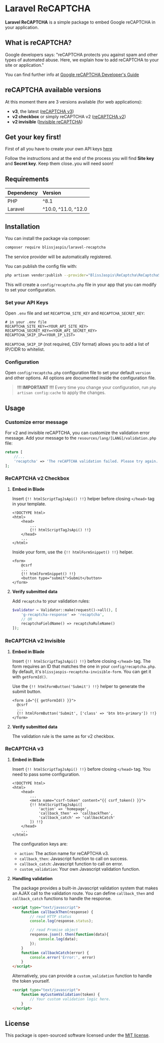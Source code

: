 # Laravel ReCAPTCHA

**Laravel ReCAPTCHA** is a simple package to embed Google reCAPTCHA in your application.

## What is reCAPTCHA?

Google developers says: "reCAPTCHA protects you against spam and other types of automated abuse. Here, we explain how to add reCAPTCHA to your site or application."

You can find further info at <a href="https://developers.google.com/recaptcha/intro" target="_blank" title="Google reCAPTCHA Developer's Guide">Google reCAPTCHA Developer's Guide</a>

## reCAPTCHA available versions

At this moment there are 3 versions available (for web applications):

- **v3**, the latest (<a href="https://developers.google.com/recaptcha/docs/v3" target="_blank">reCAPTCHA v3</a>)
- **v2 checkbox** or simply reCAPTCHA v2 (<a href="https://developers.google.com/recaptcha/docs/display" target="_blank">reCAPTCHA v2</a>)
- **v2 invisible** (<a href="https://developers.google.com/recaptcha/docs/invisible" target="_blank">Invisible reCAPTCHA</a>)

## Get your key first!

First of all you have to create your own API keys <a href="https://www.google.com/recaptcha/admin" target="_blank">here</a>

Follow the instructions and at the end of the process you will find **Site key** and **Secret key**. Keep them close..you will need soon!

## Requirements

| Dependency | Version |
| :--- | :--- |
| PHP | ^8.1 |
| Laravel | ^10.0, ^11.0, ^12.0 |

## Installation

You can install the package via composer:

```sh
composer require blissjaspis/laravel-recaptcha
```

The service provider will be automatically registered.

You can publish the config file with:
```sh
php artisan vendor:publish --provider="BlissJaspis\ReCaptcha\ReCaptchaServiceProvider"
```

This will create a `config/recaptcha.php` file in your app that you can modify to set your configuration.

### Set your API Keys

Open `.env` file and set `RECAPTCHA_SITE_KEY` and `RECAPTCHA_SECRET_KEY`:

```env
# in your .env file
RECAPTCHA_SITE_KEY=<YOUR_API_SITE_KEY>
RECAPTCHA_SECRET_KEY=<YOUR_API_SECRET_KEY>
RECAPTCHA_SKIP_IP=<YOUR_IP_LIST>
```
`RECAPTCHA_SKIP_IP` (not required, CSV format) allows you to add a list of IP/CIDR to whitelist.

### Configuration

Open `config/recaptcha.php` configuration file to set your default `version` and other options. All options are documented inside the configuration file.

> **!!! IMPORTANT !!!** Every time you change your configuration, run `php artisan config:cache` to apply the changes.

## Usage

### Customize error message

For v2 and invisible reCAPTCHA, you can customize the validation error message. Add your message to the `resources/lang/[LANG]/validation.php` file:

```php
return [
    //...
    'recaptcha' => 'The reCAPTCHA validation failed. Please try again.',
];
```

### ReCAPTCHA v2 Checkbox

1.  **Embed in Blade**

    Insert `{!! htmlScriptTagJsApi() !!}` helper before closing `</head>` tag in your template.
    ```blade
    <!DOCTYPE html>
    <html>
        <head>
            ...
            {!! htmlScriptTagJsApi() !!}
        </head>
        ...
    </html>
    ```
    Inside your form, use the `{!! htmlFormSnippet() !!}` helper.

    ```blade
    <form>
        @csrf
        ...
        {!! htmlFormSnippet() !!}
        <button type="submit">Submit</button>
    </form>
    ```

2.  **Verify submitted data**

    Add `recaptcha` to your validation rules:
    ```php
    $validator = Validator::make(request()->all(), [
        'g-recaptcha-response' => 'recaptcha',
        // OR
        recaptchaFieldName() => recaptchaRuleName()
    ]);
    ```

### ReCAPTCHA v2 Invisible

1.  **Embed in Blade**

    Insert `{!! htmlScriptTagJsApi() !!}` before closing `</head>` tag.
    The form requires an ID that matches the one in your `config/recaptcha.php`. By default, it's `blissjaspis-recaptcha-invisible-form`. You can get it with `getFormId()`.
    
    Use the `{!! htmlFormButton('Submit') !!}` helper to generate the submit button.

    ```blade
    <form id="{{ getFormId() }}">
      @csrf
      ...
      {!! htmlFormButton('Submit', ['class' => 'btn btn-primary']) !!}
    </form>
    ```

2.  **Verify submitted data**

    The validation rule is the same as for v2 checkbox.

### ReCAPTCHA v3

1.  **Embed in Blade**

    Insert `{!! htmlScriptTagJsApi() !!}` before closing `</head>` tag. You need to pass some configuration.
    ```blade
    <!DOCTYPE html>
    <html>
        <head>
            ...
            <meta name="csrf-token" content="{{ csrf_token() }}">
            {!! htmlScriptTagJsApi([
                'action' => 'homepage',
                'callback_then' => 'callbackThen',
                'callback_catch' => 'callbackCatch'
            ]) !!}
        </head>
        ...
    </html>
    ```

    The configuration keys are:
    - `action`: The action name for reCAPTCHA v3.
    - `callback_then`: Javascript function to call on success.
    - `callback_catch`: Javascript function to call on error.
    - `custom_validation`: Your own Javascript validation function.

2.  **Handling validation**

    The package provides a built-in Javascript validation system that makes an AJAX call to the validation route. You can define `callback_then` and `callback_catch` functions to handle the response.

    ```html
    <script type="text/javascript">
        function callbackThen(response) {
            // read HTTP status
            console.log(response.status);

            // read Promise object
            response.json().then(function(data){
                console.log(data);
            });
        }
        function callbackCatch(error) {
            console.error('Error:', error)
        }
    </script>
    ```

    Alternatively, you can provide a `custom_validation` function to handle the token yourself.

    ```html
    <script type="text/javascript">
        function myCustomValidation(token) {
            // Your custom validation logic here.
        }
    </script>
    ```

## License

This package is open-sourced software licensed under the [MIT license](LICENSE).
